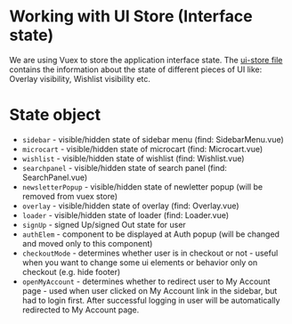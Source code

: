 # Working with UI Store (Interface state)

We are using Vuex to store the application interface state. The [ui-store file](https://github.com/DivanteLtd/vue-storefront/blob/master/core/store/modules/ui-store.js) contains the information about the state of different pieces of UI like: Overlay visibility, Wishlist visibility etc.

# State object

* `sidebar` - visible/hidden state of sidebar menu (find: SidebarMenu.vue)
* `microcart` - visible/hidden state of microcart (find: Microcart.vue)
* `wishlist` - visible/hidden state of wishlist (find: Wishlist.vue)
* `searchpanel` - visible/hidden state of search panel (find: SearchPanel.vue)
* `newsletterPopup` - visible/hidden state of newletter popup (will be removed from vuex store)
* `overlay` - visible/hidden state of overlay (find: Overlay.vue)
* `loader` - visible/hidden state of loader (find: Loader.vue)
* `signUp` - signed Up/signed Out state for user 
* `authElem` - component to be displayed at Auth popup (will be changed and moved only to this component)
* `checkoutMode` - determines whether user is in checkout or not - useful when you want to change some ui elements or behavior only on checkout (e.g. hide footer)
* `openMyAccount` - determines whether to redirect user to My Account page - used when user clicked on My Account link in the sidebar, but had to login first. After successful logging in user will be automatically redirected to My Account page. 
